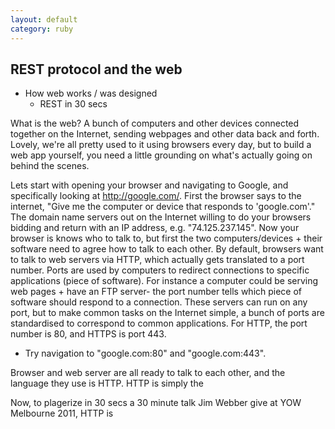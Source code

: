 ```yaml
---
layout: default
category: ruby
---
```


## REST protocol and the web

* How web works / was designed
  * REST in 30 secs 
  
  
What is the web? A bunch of computers and other devices connected together on the Internet, sending webpages and other data back and forth. Lovely, we're all pretty used to it using browsers every day, but to build a web app yourself, you need a little grounding on what's actually going on behind the scenes.

Lets start with opening your browser and navigating to Google, and specifically looking at http://google.com/. First the browser says to the internet, "Give me the computer or device that responds to 'google.com'."  The domain name servers out on the Internet willing to do your browsers bidding and return with an IP address, e.g. "74.125.237.145". Now your browser is knows who to talk to, but first the two computers/devices + their software need to agree how to talk to each other.  By default, browsers want to talk to web servers via HTTP, which actually gets translated to a port number. Ports are used by computers to redirect connections to specific applications (piece of software). For instance a computer could be serving web pages + have an FTP server- the port number tells which piece of software should respond to a connection. These servers can run on any port, but to make common tasks on the Internet simple, a bunch of ports are standardised to correspond to common applications. For HTTP, the port number is 80, and HTTPS is port 443.

* Try navigation to "google.com:80" and "google.com:443".

Browser and web server are all ready to talk to each other, and the language they use is HTTP. HTTP is simply the  


Now, to plagerize in 30 secs a 30 minute talk Jim Webber give at YOW Melbourne 2011, HTTP is  


